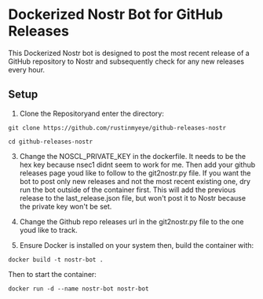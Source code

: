 # Dockerized Nostr Bot for GitHub Releases
This Dockerized Nostr bot is designed to post the most recent release of a GitHub repository to Nostr and subsequently check for any new releases every hour.

## Setup
1. Clone the Repositoryand enter the directory:

```git clone https://github.com/rustinmyeye/github-releases-nostr```

```cd github-releases-nostr```

3. Change the NOSCL_PRIVATE_KEY in the dockerfile. It needs to be the hex key because nsec1 didnt seem to work for me. Then add your github releases page youd like to follow to the git2nostr.py file. If you want the bot to post only new releases and not the most recent existing one, dry run the bot outside of the container first. This will add the previous release to the last_release.json file, but won't post it to Nostr because the private key won't be set.

4. Change the Github repo releases url in the git2nostr.py file to the one youd like to track.
   
5. Ensure Docker is installed on your system then, build the container with:
   

``` docker build -t nostr-bot . ``` 

Then to start the container:

``` docker run -d --name nostr-bot nostr-bot ```
